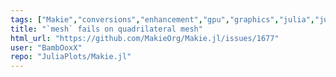 ```yaml
---
tags: ["Makie","conversions","enhancement","gpu","graphics","julia","julia-language","mesh","plotting","visualization"]
title: "`mesh` fails on quadrilateral mesh"
html_url: "https://github.com/MakieOrg/Makie.jl/issues/1677"
user: "BambOoxX"
repo: "JuliaPlots/Makie.jl"
---
```


